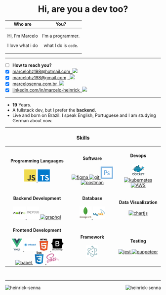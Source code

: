 
<h1 align="center">Hi, are you a dev too?</h1>

<div align="center">

| Who are | You?| 
|--|--|
| <p align="center">Hi, I'm Marcelo</p> <p align="center">I love what i do</p>  |  <p align="center">I'm a programmer.</p> <p align="center">what I do is `code`.</p> |

</div align="center">

---

   - [ ] **How to reach you?** 
   - [x] marcelohz198@hotmail.com<a href="mailto:marcelohz198@hotmail.com">&nbsp;&nbsp;<img src="https://img.shields.io/badge/Microsoft_Outlook-0078D4?style=for-the-badge&logo=microsoft-outlook&logoColor=white"/></a>
   - [x] <span>marcelohz198@gmail.com</span> <a href="mailto:marcelohz198@gmail.com">&nbsp;&nbsp;<img src="https://img.shields.io/badge/Gmail-D14836?style=for-the-badge&logo=gmail&logoColor=white"/> </a>
   - [x] <a href="https://marcelosenna.com.br/">marcelosenna.com.br&nbsp;&nbsp;<img src="https://img.shields.io/badge/website-000000?style=for-the-badge&logo=About.me&logoColor=white"/></a>
   - [x] <a href="https://www.linkedin.com/in/marcelo-heinrick/">linkedin.com/in/marcelo-heinrick&nbsp;&nbsp;<img src="https://img.shields.io/badge/LinkedIn-0077B5?style=for-the-badge&logo=linkedin&logoColor=white"/></a>

---
  
  - **19** Years.
  - A fullstack dev, but I prefer the **backend.**
  - Live and born on Brazil. I speak English, Portuguese and I am studying German about now.

---

<div align="center">

<h3>Skills</h3>

<table>
<tr>
<td>
<div align="center">
<h4>Programming Languages</h4>
<a href="https://developer.mozilla.org/en-US/docs/Web/JavaScript" target="_blank" rel="noreferrer"><img src="https://raw.githubusercontent.com/devicons/devicon/master/icons/javascript/javascript-original.svg" alt="javascript" width="40" height="40"/> </a>
<a href="https://www.typescriptlang.org/" target="_blank" rel="noreferrer"> <img src="https://raw.githubusercontent.com/devicons/devicon/master/icons/typescript/typescript-original.svg" alt="typescript" width="40" height="40"/> </a> 
</div>
</td>
<td>
<div align="center">
<h4>Software</h4>
<a href="https://www.figma.com/" target="_blank" rel="noreferrer"> <img src="https://www.vectorlogo.zone/logos/figma/figma-icon.svg" alt="figma" width="40" height="40"/> </a> 
<a href="https://git-scm.com/" target="_blank" rel="noreferrer"> <img src="https://www.vectorlogo.zone/logos/git-scm/git-scm-icon.svg" alt="git" width="40" height="40"/> </a>
<a href="https://www.photoshop.com/en" target="_blank" rel="noreferrer"> <img src="https://raw.githubusercontent.com/devicons/devicon/master/icons/photoshop/photoshop-line.svg" alt="photoshop" width="40" height="40"/> </a>
<a href="https://postman.com" target="_blank" rel="noreferrer"> <img src="https://www.vectorlogo.zone/logos/getpostman/getpostman-icon.svg" alt="postman" width="40" height="40"/> </a>
</div>
</td>
<td>
<div align="center">
<h4>Devops</h4>
<a href="https://www.docker.com/" target="_blank" rel="noreferrer"> <img src="https://raw.githubusercontent.com/devicons/devicon/master/icons/docker/docker-original-wordmark.svg" alt="docker" width="40" height="40"/> </a>
<a href="https://kubernetes.io" target="_blank" rel="noreferrer"> <img src="https://www.vectorlogo.zone/logos/kubernetes/kubernetes-icon.svg" alt="kubernetes" width="40" height="40"/> </a> 
<a target="_blank" href="https://aws.amazon.com/"> <img src="https://a0.awsstatic.com/libra-css/images/logos/aws_smile-header-desktop-en-white_59x35.png" alt="AWS"> </a>
</div>
</td>
</tr>
<tr>
<td>
<div align="center">
<h4>Backend Development</h4>
<a href="https://nodejs.org" target="_blank" rel="noreferrer"> <img src="https://raw.githubusercontent.com/devicons/devicon/master/icons/nodejs/nodejs-original-wordmark.svg" alt="nodejs" width="40" height="40"/> </a>
<a href="https://expressjs.com" target="_blank" rel="noreferrer"> <img src="https://raw.githubusercontent.com/devicons/devicon/master/icons/express/express-original-wordmark.svg" alt="express" width="40" height="40"/> </a>
<a href="https://graphql.org" target="_blank" rel="noreferrer"> <img src="https://www.vectorlogo.zone/logos/graphql/graphql-icon.svg" alt="graphql" width="40" height="40"/> </a>
</div>
</td>
<td>
<div align="center">
<h4>Database</h4>
<a href="https://www.mongodb.com/" target="_blank" rel="noreferrer"> <img src="https://raw.githubusercontent.com/devicons/devicon/master/icons/mongodb/mongodb-original-wordmark.svg" alt="mongodb" width="40" height="40"/> </a> 
<a href="https://www.mysql.com/" target="_blank" rel="noreferrer"> <img src="https://raw.githubusercontent.com/devicons/devicon/master/icons/mysql/mysql-original-wordmark.svg" alt="mysql" width="40" height="40"/> </a> 
</div>
</td>
<td>
<div align="center">
<h4>Data Visualization</h4>
<a href="https://www.chartjs.org" target="_blank" rel="noreferrer"> <img src="https://www.chartjs.org/media/logo-title.svg" alt="chartjs" width="40" height="40"/> </a>
</div>
</td>
</tr>
<tr>
<td>
<div align="center">
<h4>Frontend Development</h4>
<a href="https://vuejs.org/" target="_blank" rel="noreferrer"> <img src="https://raw.githubusercontent.com/devicons/devicon/master/icons/vuejs/vuejs-original-wordmark.svg" alt="vuejs" width="40" height="40"/> </a>
<a href="https://webpack.js.org" target="_blank" rel="noreferrer"> <img src="https://raw.githubusercontent.com/devicons/devicon/d00d0969292a6569d45b06d3f350f463a0107b0d/icons/webpack/webpack-original-wordmark.svg" alt="webpack" width="40" height="40"/> </a>
<a href="https://www.w3.org/html/" target="_blank" rel="noreferrer"> <img src="https://raw.githubusercontent.com/devicons/devicon/master/icons/html5/html5-original-wordmark.svg" alt="html5" width="40" height="40"/> </a> 
<a href="https://getbootstrap.com" target="_blank" rel="noreferrer"> <img src="https://raw.githubusercontent.com/devicons/devicon/master/icons/bootstrap/bootstrap-plain-wordmark.svg" alt="bootstrap" width="40" height="40"/> </a> 
<a href="https://babeljs.io/" target="_blank" rel="noreferrer"> <img src="https://www.vectorlogo.zone/logos/babeljs/babeljs-icon.svg" alt="babel" width="40" height="40"/> </a> 
<a href="https://www.w3schools.com/css/" target="_blank" rel="noreferrer"> <img src="https://raw.githubusercontent.com/devicons/devicon/master/icons/css3/css3-original-wordmark.svg" alt="css3" width="40" height="40"/> </a>
<a href="https://sass-lang.com" target="_blank" rel="noreferrer"> <img src="https://raw.githubusercontent.com/devicons/devicon/master/icons/sass/sass-original.svg" alt="sass" width="40" height="40"/> </a> 
</div>
</td>
<td>
<div align="center">
<h4>Framework</h4>
<a href="https://www.electronjs.org" target="_blank" rel="noreferrer"> <img src="https://raw.githubusercontent.com/devicons/devicon/master/icons/electron/electron-original.svg" alt="electron" width="40" height="40"/> </a>
</div>
</td>
<td>
<div align="center">
<h4>Testing</h4>
<a href="https://jestjs.io" target="_blank" rel="noreferrer"> <img src="https://www.vectorlogo.zone/logos/jestjsio/jestjsio-icon.svg" alt="jest" width="40" height="40"/> </a> 
<a href="https://github.com/puppeteer/puppeteer" target="_blank" rel="noreferrer"> <img src="https://www.vectorlogo.zone/logos/pptrdev/pptrdev-official.svg" alt="puppeteer" width="40" height="40"/> </a> 
</div>
</td>
</tr>
</table>

</div>

<br>

---

<img src="https://github-readme-stats.vercel.app/api/top-langs?username=heinrick-senna&show_icons=true&locale=pt-br" alt="heinrick-senna" /><img align="right" src="https://github-readme-streak-stats.herokuapp.com/?user=heinrick-senna&locale=en&layout=compact" alt="heinrick-senna" />
